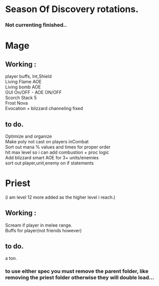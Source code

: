 # Season Of Discovery rotations.

### Not currenting finished..

# Mage 

## Working : 

player buffs, Int,Shield\
Living Flame AOE\
Living bomb AOE\
GUI On/OFF - AOE ON/OFF\
Scorch Stack 5\
Frost Nova\
Evocation + blizzard channeling fixed

## to do.
Optimize and organize\
Make poly not cast on players inCombat\
Sort out mana % values and times for proper order\
hit max level so i can add combustion + proc logic\
Add blizzard smart AOE for 3+ units/enemies\
sort out player,unit,enemy on if statements

# Priest
(i am level 12 more added as the higher level i reach.)

## Working : 

Scream if player in melee range.\
Buffs for player(not friends however)

## to do.

a ton.

### to use either spec you must remove the parent folder, like removing the priest folder otherwise they will double load...